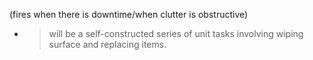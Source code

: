 (fires when there is downtime/when clutter is obstructive)
- > will be a self-constructed series of unit tasks involving wiping surface and replacing items.
